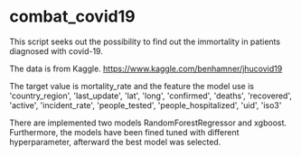# combat_covid19

This script seeks out the possibility to find out the immortality in patients diagnosed with covid-19.

The data is from Kaggle. https://www.kaggle.com/benhamner/jhucovid19

The target value is mortality_rate and the feature the model use is 'country_region', 'last_update', 'lat', 'long', 'confirmed', 'deaths', 'recovered', 'active', 'incident_rate', 'people_tested', 'people_hospitalized', 'uid', 'iso3'

There are implemented two models RandomForestRegressor and xgboost. Furthermore, the models have been fined tuned with different hyperparameter, afterward the best model was selected.
